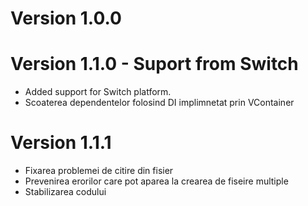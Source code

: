 ﻿# Version 1.0.0

# Version 1.1.0 - Suport from Switch
- Added support for Switch platform.
- Scoaterea dependentelor folosind DI implimnetat prin VContainer

# Version 1.1.1
- Fixarea problemei de citire din fisier
- Prevenirea erorilor care pot aparea la crearea de fiseire multiple
- Stabilizarea codului